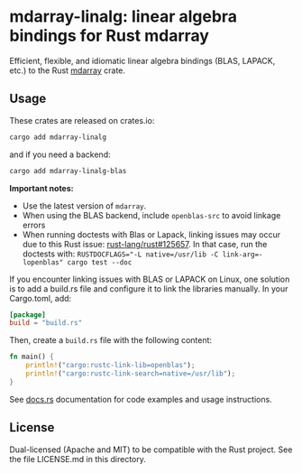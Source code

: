 # mdarray-linalg: linear algebra bindings for Rust mdarray

Efficient, flexible, and idiomatic linear algebra bindings (BLAS, LAPACK, etc.)
to the Rust [mdarray](https://crates.io/crates/mdarray) crate.

## Usage
These crates are released on crates.io:
```bash
cargo add mdarray-linalg
```
and if you need a backend:
```bash
cargo add mdarray-linalg-blas 
```

**Important notes:**
- Use the latest version of `mdarray`.
- When using the BLAS backend, include `openblas-src` to avoid linkage errors
- When running doctests with Blas or Lapack, linking issues may occur
 due to this Rust issue:
 [rust-lang/rust#125657](https://github.com/rust-lang/rust/issues/125657). In
 that case, run the doctests with: `RUSTDOCFLAGS="-L native=/usr/lib
 -C link-arg=-lopenblas" cargo test --doc`

If you encounter linking issues with BLAS or LAPACK on Linux, one solution is to add a build.rs file and configure it to link the libraries manually.
In your Cargo.toml, add:

```toml
[package]
build = "build.rs"
```
Then, create a `build.rs` file with the following content:

```rust
fn main() {
    println!("cargo:rustc-link-lib=openblas");
    println!("cargo:rustc-link-search=native=/usr/lib");
}
```

See [docs.rs](https://docs.rs/mdarray-linalg/latest/mdarray_linalg/) documentation for code examples and usage instructions.

## License
Dual-licensed (Apache and MIT) to be compatible with the Rust project.
See the file LICENSE.md in this directory.
